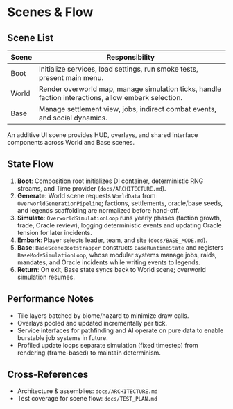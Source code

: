 # Scenes & Flow

## Scene List
| Scene | Responsibility |
| --- | --- |
| Boot | Initialize services, load settings, run smoke tests, present main menu. |
| World | Render overworld map, manage simulation ticks, handle faction interactions, allow embark selection. |
| Base | Manage settlement view, jobs, indirect combat events, and social dynamics. |

An additive UI scene provides HUD, overlays, and shared interface components across World and Base scenes.

## State Flow
1. **Boot**: Composition root initializes DI container, deterministic RNG streams, and Time provider (`docs/ARCHITECTURE.md`).
2. **Generate**: World scene requests `WorldData` from `OverworldGenerationPipeline`; factions, settlements, oracle/base seeds, and legends scaffolding are normalized before hand-off.
3. **Simulate**: `OverworldSimulationLoop` runs yearly phases (faction growth, trade, Oracle review), logging deterministic events and updating Oracle tension for later incidents.
4. **Embark**: Player selects leader, team, and site (`docs/BASE_MODE.md`).
5. **Base**: `BaseSceneBootstrapper` constructs `BaseRuntimeState` and registers `BaseModeSimulationLoop`, whose modular systems manage jobs, raids, mandates, and Oracle incidents while writing events to legends.
6. **Return**: On exit, Base state syncs back to World scene; overworld simulation resumes.

## Performance Notes
- Tile layers batched by biome/hazard to minimize draw calls.
- Overlays pooled and updated incrementally per tick.
- Service interfaces for pathfinding and AI operate on pure data to enable burstable job systems in future.
- Profiled update loops separate simulation (fixed timestep) from rendering (frame-based) to maintain determinism.

## Cross-References
- Architecture & assemblies: `docs/ARCHITECTURE.md`
- Test coverage for scene flow: `docs/TEST_PLAN.md`

